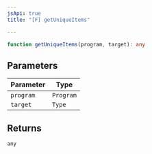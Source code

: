 ```yaml
---
jsApi: true
title: "[F] getUniqueItems"

---
```

```ts
function getUniqueItems(program, target): any
```

## Parameters

| Parameter | Type |
| ------ | ------ |
| `program` | `Program` |
| `target` | `Type` |

## Returns

`any`

